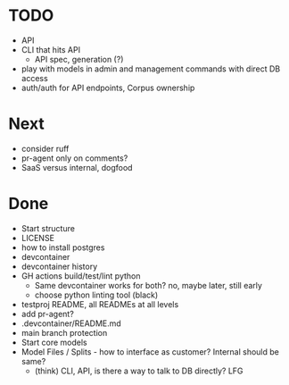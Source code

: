 # TODO


- API
- CLI that hits API
  - API spec, generation (?)
- play with models in admin and management commands with direct DB access
- auth/auth for API endpoints, Corpus ownership

# Next

- consider ruff
- pr-agent only on comments?
- SaaS versus internal, dogfood

# Done

- Start structure
- LICENSE
- how to install postgres
- devcontainer
- devcontainer history
- GH actions build/test/lint python
  - Same devcontainer works for both? no, maybe later, still early
  - choose python linting tool (black)
- testproj README, all READMEs at all levels
- add pr-agent?
- .devcontainer/README.md
- main branch protection
- Start core models
- Model Files / Splits - how to interface as customer? Internal should be same?
  - (think) CLI, API, is there a way to talk to DB directly? LFG


